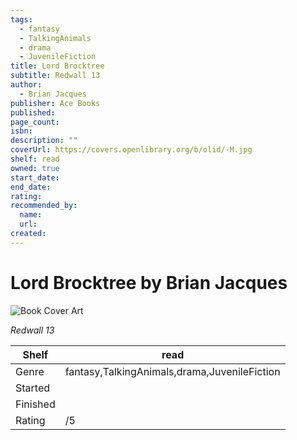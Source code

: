 ```yaml
---
tags:
  - fantasy
  - TalkingAnimals
  - drama
  - JuvenileFiction
title: Lord Brocktree
subtitle: Redwall 13
author:
  - Brian Jacques
publisher: Ace Books
published:
page_count:
isbn:
description: ""
coverUrl: https://covers.openlibrary.org/b/olid/-M.jpg
shelf: read
owned: true
start_date:
end_date:
rating:
recommended_by:
  name:
  url:
created:
---
```


# Lord Brocktree by Brian Jacques

![Book Cover Art](https://covers.openlibrary.org/b/olid/-M.jpg)

_Redwall 13_

| Shelf | read |
| --- | --- |
| Genre | fantasy,TalkingAnimals,drama,JuvenileFiction |
| Started |  |
| Finished |  |
| Rating | /5 |
